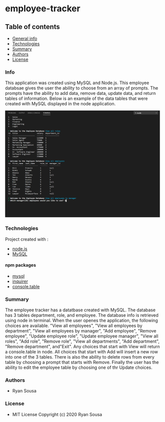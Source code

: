 # employee-tracker

## Table of contents
- [General info](#Info)
- [Technologies](#Technologies)
- [Summary](#Summary)
- [Authors](#Authors)
- [License](#License)

### Info
This application was created using MySQL and Node.js. This employee databsae gives the user the ability to choose from an array of prompts. The prompts have the ability to add data, remove data, update data, and return tables of information. Below is an example of the data tables that were created with MySQL displayed in the node application.

![node](https://github.com/resousa/employee-tracker/blob/master/node.PNG?raw=true)

### Technologies
Project created with :
- [node.js](https://nodejs.org/en/)
- [MySQL](https://www.mysql.com/)

#### npm packages
- [mysql](https://www.npmjs.com/package/mysql)
- [inquirer](https://www.npmjs.com/package/inquirer)
- [console.table](https://www.npmjs.com/package/console.table)


### Summary

The employee tracker has a datatbase created with MySQL. The database has 3 tables department, role, and employee. The database info is retrieved using node in terminal. When the user openes the application, the following choices are available. "View all employees", "View all employees by department", "View all employees by manager", "Add employee", "Remove employee", "Update employee role", "Update employee manager", "View all roles", "Add role", "Remove role", "View all departments", "Add department", "Remove department", and"Exit". Any choices that start with View will return a console.table in node. All choices that start with Add will insert a new row into one of the 3 tables. There is also the ability to delete rows from every table by choosing a prompt that starts with Remove. Finally the user has the ability to edit the employee table by choosing one of thr Update choices.

### Authors

- Ryan Sousa

### License

- MIT License Copyright (c) 2020 Ryan Sousa